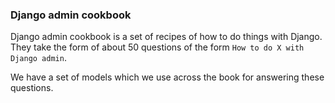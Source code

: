 ### Django admin cookbook


Django admin cookbook is a set of recipes of how to do things with Django.
They take the form of about 50 questions of the form
`How to do X with Django admin`.

We have a set of models which we use across the book for answering these questions.
